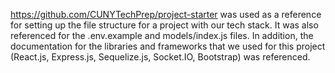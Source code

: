 https://github.com/CUNYTechPrep/project-starter was used as a reference for setting up the file structure for a project with our tech stack. It was also referenced for the .env.example and models/index.js files.
In addition, the documentation for the libraries and frameworks that we used for this project (React.js, Express.js, Sequelize.js, Socket.IO, Bootstrap) was referenced.